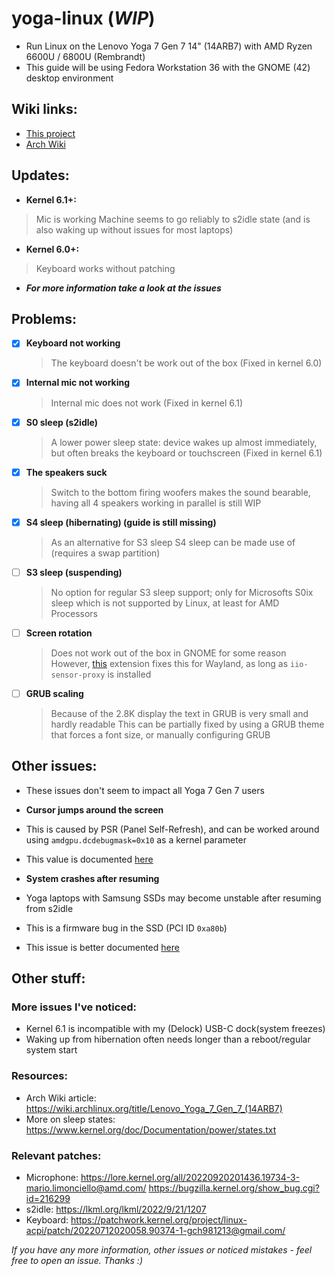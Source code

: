 # yoga-linux (_WIP_)
 - Run Linux on the Lenovo Yoga 7 Gen 7 14" (14ARB7) with AMD Ryzen 6600U / 6800U (Rembrandt)
 - This guide will be using Fedora Workstation 36 with the GNOME (42) desktop environment

## Wiki links:
 - [This project](../../wiki)
 - [Arch Wiki](https://wiki.archlinux.org/title/Lenovo_Yoga_7_Gen_7_(14ARB7))

## Updates:
 - **Kernel 6.1+:**
  > Mic is working
  > Machine seems to go reliably to s2idle state (and is also waking up without issues for most laptops)

 - **Kernel 6.0+:**
  > Keyboard works without patching

 - _**For more information take a look at the issues**_

## Problems:
- [x] **Keyboard not working**
  > The keyboard doesn't be work out of the box (Fixed in kernel 6.0)

- [x] **Internal mic not working**
  > Internal mic does not work (Fixed in kernel 6.1)

- [x] **S0 sleep (s2idle)**
  > A lower power sleep state: device wakes up almost immediately, but often breaks the keyboard or touchscreen (Fixed in kernel 6.1)

- [x] **The speakers suck**
  > Switch to the bottom firing woofers makes the sound bearable, having all 4 speakers working in parallel is still WIP

- [x] **S4 sleep (hibernating) (guide is still missing)**
  > As an alternative for S3 sleep S4 sleep can be made use of (requires a swap partition)

- [ ] **S3 sleep (suspending)**
  > No option for regular S3 sleep support; only for Microsofts S0ix sleep which is not supported by Linux, at least for AMD Processors

- [ ] **Screen rotation**
  > Does not work out of the box in GNOME for some reason
  > However, [this](https://extensions.gnome.org/extension/5389/screen-rotate/) extension fixes this for Wayland, as long as `iio-sensor-proxy` is installed

- [ ] **GRUB scaling**
  > Because of the 2.8K display the text in GRUB is very small and hardly readable
  > This can be partially fixed by using a GRUB theme that forces a font size, or manually configuring GRUB

## Other issues:
 - These issues don't seem to impact all Yoga 7 Gen 7 users
 - **Cursor jumps around the screen**
  - This is caused by PSR (Panel Self-Refresh), and can be worked around using `amdgpu.dcdebugmask=0x10` as a kernel parameter
  - This value is documented [here](https://github.com/torvalds/linux/blob/8813381a62e1f1703f8fbeccc5fa4fcc988be882/drivers/gpu/drm/amd/include/amd_shared.h#L250)

 - **System crashes after resuming**
  - Yoga laptops with Samsung SSDs may become unstable after resuming from s2idle
  - This is a firmware bug in the SSD (PCI ID `0xa80b`)
  - This issue is better documented [here](https://github.com/tomsom/yoga-linux/issues/9)

## Other stuff:
### More issues I've noticed:
- Kernel 6.1 is incompatible with my (Delock) USB-C dock(system freezes)
- Waking up from hibernation often needs longer than a reboot/regular system start

### Resources:
- Arch Wiki article: https://wiki.archlinux.org/title/Lenovo_Yoga_7_Gen_7_(14ARB7)
- More on sleep states: https://www.kernel.org/doc/Documentation/power/states.txt

### Relevant patches:
- Microphone:
  https://lore.kernel.org/all/20220920201436.19734-3-mario.limonciello@amd.com/
  https://bugzilla.kernel.org/show_bug.cgi?id=216299
- s2idle: https://lkml.org/lkml/2022/9/21/1207
- Keyboard: https://patchwork.kernel.org/project/linux-acpi/patch/20220712020058.90374-1-gch981213@gmail.com/

_If you have any more information, other issues or noticed mistakes - feel free to open an issue. Thanks :)_
